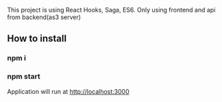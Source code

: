 This project is using React Hooks, Saga, ES6.
Only using frontend and api from backend(as3 server)

## How to install

### npm i

### npm start


Application will run at [http://localhost:3000](http://localhost:3000)
